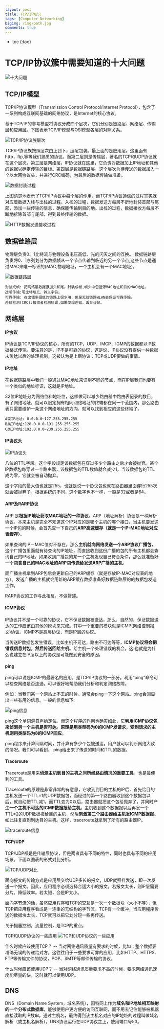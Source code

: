 ```yaml
---
layout: post
title: TCP/IP知识
tags: [Computer Networking]
bigimg: /img/path.jpg
comments: true
---
```


* toc
{:toc}

# TCP/IP协议簇中需要知道的十大问题

![十大问题](http://p9.pstatp.com/large/pgc-image/1529747996683fb281bff37)

## TCP/IP模型

TCP/IP协议模型（Transmission Control Protocol/Internet Protocol），包含了一系列构成互联网基础的网络协议，是Internet的核心协议。

基于TCP/IP的参考模型将协议分成四个层次，它们分别是链路层、网络层、传输层和应用层。下图表示TCP/IP模型与OSI模型各层的对照关系。

![TCP/IP协议族层次](http://p3.pstatp.com/large/pgc-image/1529747996753bb75c26230)

TCP/IP协议族按照层次由上到下，层层包装。最上面的是应用层，这里面有http，ftp,等等我们熟悉的协议。而第二层则是传输层，著名的TCP和UDP协议就在这个层次。第三层是网络层，IP协议就在这里，它负责对数据加上IP地址和其他的数据以确定传输的目标。第四层是数据链路层，这个层次为待传送的数据加入一个以太网协议头，并进行CRC编码，为最后的数据传输做准备。

![数据封装过程](http://p3.pstatp.com/large/pgc-image/15297479967557bb410f072)

上图清楚地表示了TCP/IP协议中每个层的作用，而TCP/IP协议通信的过程其实就对应着数据入栈与出栈的过程。入栈的过程，数据发送方每层不断地封装首部与尾部，添加一些传输的信息，确保能传输到目的地。出栈的过程，数据接收方每层不断地拆除首部与尾部，得到最终传输的数据。

![HTTP数据发送接收过程](http://p1.pstatp.com/large/pgc-image/1529747996764c19d6169dd)

## 数据链路层

物理层负责0、1比特流与物理设备电压高低、光的闪灭之间的互换。 数据链路层负责将0、1序列划分为数据帧从一个节点传输到临近的另一个节点,这些节点是通过MAC来唯一标识的(MAC,物理地址，一个主机会有一个MAC地址)。

![数据链路层](http://p1.pstatp.com/large/pgc-image/152974799664162b1759ea1)

    封装成帧: 把网络层数据报加头和尾，封装成帧,帧头中包括源MAC地址和目的MAC地址。
    透明传输:零比特填充、转义字符。
    可靠传输: 在出错率很低的链路上很少用，但是无线链路WLAN会保证可靠传输。
    差错检测(CRC):接收者检测错误,如果发现差错，丢弃该帧。

## 网络层

#### IP协议

IP协议是TCP/IP协议的核心，所有的TCP，UDP，IMCP，IGMP的数据都以IP数据格式传输。要注意的是，IP不是可靠的协议，这是说，IP协议没有提供一种数据未传达以后的处理机制，这被认为是上层协议：TCP或UDP要做的事情。

#### IP地址

在数据链路层中我们一般通过MAC地址来识别不同的节点，而在IP层我们也要有一个类似的地址标识，这就是IP地址。

32位IP地址分为网络位和地址位，这样做可以减少路由器中路由表记录的数目，有了网络地址，就可以限定拥有相同网络地址的终端都在同一个范围内，那么路由表只需要维护一条这个网络地址的方向，就可以找到相应的这些终端了。

    A类IP地址: 0.0.0.0~127.255.255.255
    B类IP地址:128.0.0.0~191.255.255.255
    C类IP地址:192.0.0.0~239.255.255.255

#### IP协议头

![IP协议头](http://p1.pstatp.com/large/pgc-image/152974799666540968666ea)

八位的TTL字段。这个字段规定该数据包在穿过多少个路由之后才会被抛弃。某个IP数据包每穿过一个路由器，该数据包的TTL数值就会减少1，当该数据包的TTL成为零，它就会被自动抛弃。

这个字段的最大值也就是255，也就是说一个协议包也就在路由器里面穿行255次就会被抛弃了，根据系统的不同，这个数字也不一样，一般是32或者是64。

#### ARP及RARP协议

ARP 是**根据IP地址获取MAC地址的一种协议**。ARP（地址解析）协议是一种解析协议，本来主机是完全不知道这个IP对应的是哪个主机的哪个接口，当主机要发送一个IP包的时候，会首先查一下自己的**ARP高速缓存（就是一个IP-MAC地址对应表缓存）**。

如果查询的IP－MAC值对不存在，那么**主机就向网络发送一个ARP协议广播包**，这个广播包里面就有待查询的IP地址，而直接收到这份广播的包的所有主机都会查询自己的IP地址，如果收到广播包的某一个主机发现自己符合条件，那么就准备好一个**包含自己的MAC地址的ARP包传送给发送ARP广播的主机**。

而广播主机拿到ARP包后会更新自己的ARP缓存（就是存放IP-MAC对应表的地方）。发送广播的主机就会用新的ARP缓存数据准备好数据链路层的的数据包发送工作。

RARP协议的工作与此相反，不做赘述。

#### ICMP协议

IP协议并不是一个可靠的协议，它不保证数据被送达，那么，自然的，保证数据送达的工作应该由其他的模块来完成。其中一个重要的模块就是ICMP(网络控制报文)协议。ICMP不是高层协议，而是IP层的协议。

当传送IP数据包发生错误。比如主机不可达，路由不可达等等，**ICMP协议将会把错误信息封包，然后传送回给主机**。给主机一个处理错误的机会，这 也就是为什么说建立在IP层以上的协议是可能做到安全的原因。

#### ping

ping可以说是ICMP的最著名的应用，是TCP/IP协议的一部分。利用“ping”命令可以检查网络是否连通，可以很好地帮助我们分析和判定网络故障。

例如：当我们某一个网站上不去的时候。通常会ping一下这个网站。ping会回显出一些有用的信息。一般的信息如下:

![ping信息](http://p3.pstatp.com/large/pgc-image/15297479966579ef4c84279)

ping这个单词源自声纳定位，而这个程序的作用也确实如此，它**利用ICMP协议包来侦测另一个主机是否可达。原理是用类型码为0的ICMP发请求，受到请求的主机则用类型码为8的ICMP回应**。

ping程序来计算间隔时间，并计算有多少个包被送达。用户就可以判断网络大致的情况。我们可以看到， ping给出来了传送的时间和TTL的数据。

#### Traceroute

Traceroute是用来**侦测主机到目的主机之间所经路由情况的重要工具**，也是最便利的工具。

Traceroute的原理是非常非常的有意思，它收到到目的主机的IP后，首先给目的主机发送一个TTL=1的UDP数据包，而经过的第一个路由器收到这个数据包以后，就自动把TTL减1，而TTL变为0以后，路由器就把这个包给抛弃了，并同时产生**一个主机不可达的ICMP数据报给主机**。主机收到这个数据报以后再发一个TTL=2的UDP数据报给目的主机，然后**刺激第二个路由器给主机发ICMP数据报**。如此往复直到到达目的主机。这样，traceroute就拿到了所有的路由器IP。

![traceroute信息](http://p1.pstatp.com/large/pgc-image/152974799671344c78e5f65)

#### TCP/UDP

TCP/UDP都是是传输层协议，但是两者具有不同的特性，同时也具有不同的应用场景，下面以图表的形式对比分析。

![TCP/UDP对比](http://p3.pstatp.com/large/pgc-image/15297479967902065f51602)

面向报文的传输方式是应用层交给UDP多长的报文，UDP就照样发送，即一次发送一个报文。因此，应用程序必须选择合适大小的报文。若报文太长，则IP层需要分片，降低效率。若太短，会是IP太小。

面向字节流的话，虽然应用程序和TCP的交互是一次一个数据块（大小不等），但TCP把应用程序看成是一连串的无结构的字节流。TCP有一个缓冲，当应用程序传送的数据块太长，TCP就可以把它划分短一些再传送。

关于拥塞控制，流量控制，是TCP的重点。

TCP和UDP协议的一些应用
![TCP和UDP协议的一些应用](http://p1.pstatp.com/large/pgc-image/1529747996891b52522a08c)

什么时候应该使用TCP？
-- 当对网络通讯质量有要求的时候，比如：整个数据要准确无误的传递给对方，这往往用于一些要求可靠的应用，比如HTTP、HTTPS、FTP等传输文件的协议，POP、SMTP等邮件传输的协议。

什么时候应该使用UDP？
-- 当对网络通讯质量要求不高的时候，要求网络通讯速度能尽量的快，这时就可以使用UDP。

## DNS

DNS（Domain Name System，域名系统），因特网上作为**域名和IP地址相互映射的一个分布式数据库**，能够使用户更方便的访问互联网，而不用去记住能够被机器直接读取的IP数串。通过主机名，最终得到该主机名对应的IP地址的过程叫做域名解析（或主机名解析）。DNS协议运行在UDP协议之上，使用端口号53。
